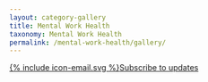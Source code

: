 ```yaml
---
layout: category-gallery
title: Mental Work Health
taxonomy: Mental Work Health
permalink: /mental-work-health/gallery/
---
```


<a href="https://bennorris.org/subscribe/mwh/" class="btn"><span class="icon">{% include icon-email.svg %}</span>Subscribe to updates</a>
